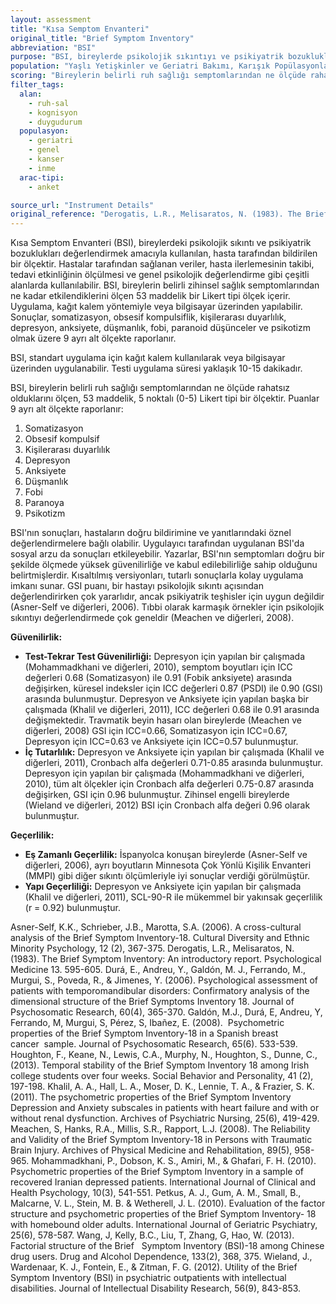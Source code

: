 ```yaml
---
layout: assessment
title: "Kısa Semptom Envanteri"
original_title: "Brief Symptom Inventory"
abbreviation: "BSI"
purpose: "BSI, bireylerde psikolojik sıkıntıyı ve psikiyatrik bozuklukları değerlendirir. Değerlendirme için hastalar tarafından bildirilen verileri toplar. Test, hasta ilerlemesi, tedavi ölçümleri ve psikolojik değerlendirme gibi alanlarda kullanılabilir."
population: "Yaşlı Yetişkinler ve Geriatri Bakımı, Karışık Popülasyonlar, Kanser, Beyin Hasarı"
scoring: "Bireylerin belirli ruh sağlığı semptomlarından ne ölçüde rahatsız olduklarını ölçen, 53 maddelik, 5 noktalı (0-5) Likert tipi bir ölçek. Puanlar ayrı alt ölçeklerde raporlanır."
filter_tags:
  alan:
    - ruh-sal
    - kognisyon
    - duygudurum
  populasyon:
    - geriatri
    - genel
    - kanser
    - inme
  arac-tipi:
    - anket

source_url: "Instrument Details"
original_reference: "Derogatis, L.R., Melisaratos, N. (1983). The Brief Symptom Inventory: An introductory report. Psychological Medicine 13. 595-605."
---
```





Kısa Semptom Envanteri (BSI), bireylerdeki psikolojik sıkıntı ve psikiyatrik bozuklukları değerlendirmek amacıyla kullanılan, hasta tarafından bildirilen bir ölçektir. Hastalar tarafından sağlanan veriler, hasta ilerlemesinin takibi, tedavi etkinliğinin ölçülmesi ve genel psikolojik değerlendirme gibi çeşitli alanlarda kullanılabilir. BSI, bireylerin belirli zihinsel sağlık semptomlarından ne kadar etkilendiklerini ölçen 53 maddelik bir Likert tipi ölçek içerir. Uygulama, kağıt kalem yöntemiyle veya bilgisayar üzerinden yapılabilir. Sonuçlar, somatizasyon, obsesif kompulsiflik, kişilerarası duyarlılık, depresyon, anksiyete, düşmanlık, fobi, paranoid düşünceler ve psikotizm olmak üzere 9 ayrı alt ölçekte raporlanır.


BSI, standart uygulama için kağıt kalem kullanılarak veya bilgisayar üzerinden uygulanabilir. Testi uygulama süresi yaklaşık 10-15 dakikadır.


BSI, bireylerin belirli ruh sağlığı semptomlarından ne ölçüde rahatsız olduklarını ölçen, 53 maddelik, 5 noktalı (0-5) Likert tipi bir ölçektir. Puanlar 9 ayrı alt ölçekte raporlanır:
1) Somatizasyon
2) Obsesif kompulsif
3) Kişilerarası duyarlılık
4) Depresyon
5) Anksiyete
6) Düşmanlık
7) Fobi
8) Paranoya
9) Psikotizm


BSI'nın sonuçları, hastaların doğru bildirimine ve yanıtlarındaki öznel değerlendirmelere bağlı olabilir. Uygulayıcı tarafından uygulanan BSI'da sosyal arzu da sonuçları etkileyebilir. Yazarlar, BSI'nın semptomları doğru bir şekilde ölçmede yüksek güvenilirliğe ve kabul edilebilirliğe sahip olduğunu belirtmişlerdir. Kısaltılmış versiyonları, tutarlı sonuçlarla kolay uygulama imkanı sunar. GSI puanı, bir hastayı psikolojik sıkıntı açısından değerlendirirken çok yararlıdır, ancak psikiyatrik teşhisler için uygun değildir (Asner-Self ve diğerleri, 2006). Tıbbi olarak karmaşık örnekler için psikolojik sıkıntıyı değerlendirmede çok geneldir (Meachen ve diğerleri, 2008).


**Güvenilirlik:**

*   **Test-Tekrar Test Güvenilirliği:** Depresyon için yapılan bir çalışmada (Mohammadkhani ve diğerleri, 2010), semptom boyutları için ICC değerleri 0.68 (Somatizasyon) ile 0.91 (Fobik anksiyete) arasında değişirken, küresel indeksler için ICC değerleri 0.87 (PSDI) ile 0.90 (GSI) arasında bulunmuştur. Depresyon ve Anksiyete için yapılan başka bir çalışmada (Khalil ve diğerleri, 2011), ICC değerleri 0.68 ile 0.91 arasında değişmektedir. Travmatik beyin hasarı olan bireylerde (Meachen ve diğerleri, 2008) GSI için ICC=0.66, Somatizasyon için ICC=0.67, Depresyon için ICC=0.63 ve Anksiyete için ICC=0.57 bulunmuştur.
*   **İç Tutarlılık:** Depresyon ve Anksiyete için yapılan bir çalışmada (Khalil ve diğerleri, 2011), Cronbach alfa değerleri 0.71-0.85 arasında bulunmuştur. Depresyon için yapılan bir çalışmada (Mohammadkhani ve diğerleri, 2010), tüm alt ölçekler için Cronbach alfa değerleri 0.75-0.87 arasında değişirken, GSI için 0.96 bulunmuştur. Zihinsel engelli bireylerde (Wieland ve diğerleri, 2012) BSI için Cronbach alfa değeri 0.96 olarak bulunmuştur.

**Geçerlilik:**

*   **Eş Zamanlı Geçerlilik:** İspanyolca konuşan bireylerde (Asner-Self ve diğerleri, 2006), ayrı boyutların Minnesota Çok Yönlü Kişilik Envanteri (MMPI) gibi diğer sıkıntı ölçümleriyle iyi sonuçlar verdiği görülmüştür.
*   **Yapı Geçerliliği:** Depresyon ve Anksiyete için yapılan bir çalışmada (Khalil ve diğerleri, 2011), SCL-90-R ile mükemmel bir yakınsak geçerlilik (r = 0.92) bulunmuştur.


Asner-Self, K.K., Schrieber, J.B., Marotta, S.A. (2006). A cross-cultural analysis of the Brief Symptom Inventory-18. Cultural Diversity and Ethnic Minority Psychology, 12 (2), 367-375.
Derogatis, L.R., Melisaratos, N. (1983). The Brief Symptom Inventory: An introductory report. Psychological Medicine 13. 595-605.
Durá, E., Andreu, Y., Galdón, M. J., Ferrando, M., Murgui, S., Poveda, R., & Jimenes, Y. (2006). Psychological assessment of patients with temporomandibular disorders: Confirmatory analysis of the dimensional structure of the Brief Symptoms Inventory 18. Journal of Psychosomatic Research, 60(4), 365-370.
Galdón, M.J., Durá, E, Andreu, Y, Ferrando, M, Murgui, S, Pérez, S, Ibañez, E. (2008).  Psychometric properties of the Brief Symptom Inventory-18 in a Spanish breast cancer  sample. Journal of Psychosomatic Research, 65(6). 533-539.
Houghton, F., Keane, N., Lewis, C.A., Murphy, N., Houghton, S., Dunne, C., (2013). Temporal stability of the Brief Symptom Inventory 18 among Irish college students over four weeks. Social Behavior and Personality, 41 (2), 197-198.
Khalil, A. A., Hall, L. A., Moser, D. K., Lennie, T. A., & Frazier, S. K. (2011). The psychometric properties of the Brief Symptom Inventory Depression and Anxiety subscales in patients with heart failure and with or without renal dysfunction. Archives of Psychiatric Nursing, 25(6), 419-429.
Meachen, S, Hanks, R.A., Millis, S.R., Rapport, L.J. (2008). The Reliability and Validity of the Brief Symptom Inventory-18 in Persons with Traumatic Brain Injury. Archives of Physical Medicine and Rehabilitation, 89(5), 958-965.
Mohammadkhani, P., Dobson, K. S., Amiri, M., & Ghafari, F. H. (2010). Psychometric properties of the Brief Symptom Inventory in a sample of recovered Iranian depressed patients. International Journal of Clinical and Health Psychology, 10(3), 541-551.
Petkus, A. J., Gum, A. M., Small, B., Malcarne, V. L., Stein, M. B. & Wetherell, J. L. (2010). Evaluation of the factor structure and psychometric properties of the Brief Symptom Inventory- 18 with homebound older adults. International Journal of Geriatric Psychiatry, 25(6), 578-587.
Wang, J, Kelly, B.C., Liu, T, Zhang, G, Hao, W. (2013). Factorial structure of the Brief   Symptom Inventory (BSI)-18 among Chinese drug users. Drug and Alcohol Dependence, 133(2), 368, 375.
Wieland, J., Wardenaar, K. J., Fontein, E., & Zitman, F. G. (2012). Utility of the Brief Symptom Inventory (BSI) in psychiatric outpatients with intellectual disabilities. Journal of Intellectual Disability Research, 56(9), 843-853.

```